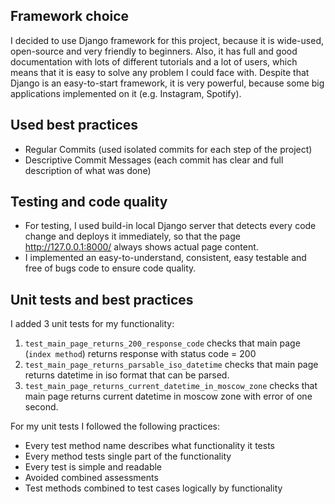 ## Framework choice

I decided to use Django framework for this project, because it is wide-used, open-source and very friendly to beginners.
Also, it has full and good documentation with lots of different tutorials and a lot of users, which means that it is
easy to solve any problem I could face with. Despite that Django is an easy-to-start framework, it is very powerful,
because some big applications implemented on it (e.g. Instagram, Spotify).

## Used best practices

- Regular Commits (used isolated commits for each step of the project)
- Descriptive Commit Messages (each commit has clear and full description of what was done)

## Testing and code quality

- For testing, I used build-in local Django server that detects every code change and deploys it immediately, so that
  the page http://127.0.0.1:8000/ always shows actual page content.
- I implemented an easy-to-understand, consistent, easy testable and free of bugs code to ensure code quality.

## Unit tests and best practices

I added 3 unit tests for my functionality:

1. `test_main_page_returns_200_response_code` checks that main page (`index method`) returns response with status code =
   200
2. `test_main_page_returns_parsable_iso_datetime` checks that main page returns datetime in iso format that can be
   parsed.
3. `test_main_page_returns_current_datetime_in_moscow_zone` checks that main page returns current datetime in moscow
   zone with error of one second.
   
For my unit tests I followed the following practices:
- Every test method name describes what functionality it tests
- Every method tests single part of the functionality
- Every test is simple and readable
- Avoided combined assessments
- Test methods combined to test cases logically by functionality
